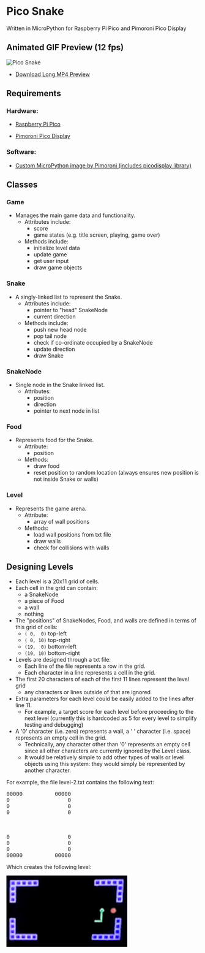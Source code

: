 # Pico Snake
Written in MicroPython for Raspberry Pi Pico and Pimoroni Pico Display

## Animated GIF Preview (12 fps)
![Pico Snake](./img/pico-snake.gif)

*  [Download Long MP4 Preview](https://github.com/coding418/pico-snake/blob/main/vid/pico-snake.mp4?raw=true)



## Requirements
### Hardware:

*  [Raspberry Pi Pico](https://www.raspberrypi.org/products/raspberry-pi-pico/)

*  [Pimoroni Pico Display](https://shop.pimoroni.com/products/pico-display-pack)

### Software:

*  [Custom MicroPython image by Pimoroni (includes picodisplay library)](https://github.com/pimoroni/pimoroni-pico/releases)

## Classes
### Game
* Manages the main game data and functionality.
	* Attributes include: 
		* score
		* game states (e.g. title screen, playing, game over)  
	* Methods include:
		* initialize level data
		* update game
		* get user input
		* draw game objects

### Snake
* A singly-linked list to represent the Snake.
	* Attributes include:
		* pointer to "head" SnakeNode
		* current direction
	* Methods include:
		* push new head node
		* pop tail node
		* check if co-ordinate occupied by a SnakeNode
		* update direction
		* draw Snake

### SnakeNode
* Single node in the Snake linked list. 
	* Attributes:
		* position
		* direction
		* pointer to next node in list

### Food
* Represents food for the Snake. 
	* Attribute: 
		* position
	* Methods:
		* draw food
		* reset position to random location (always ensures new position is not inside Snake or walls)

### Level
* Represents the game arena.
	* Attribute:
		* array of wall positions
	* Methods:
		* load wall positions from txt file
		* draw walls
		* check for collisions with walls


## Designing Levels
* Each level is a 20x11 grid of cells.
* Each cell in the grid can contain:
	* a SnakeNode
	* a piece of Food
	* a wall
	* nothing
* The "positions" of SnakeNodes, Food, and walls are defined in terms of this grid of cells:
	* `( 0,  0)` top-left 
	* `( 0, 10)` top-right 
	* `(19,  0)` bottom-left
	* `(19, 10)` bottom-right 
* Levels are designed through a txt file:
	* Each line of the file represents a row in the grid.
	* Each character in a line represents a cell in the grid.
* The first 20 characters of each of the first 11 lines represent the level grid
	* any characters or lines outside of that are ignored
* Extra parameters for each level could be easily added to the lines after line 11.
	* For example, a target score for each level before proceeding to the next level (currently this is hardcoded as 5 for every level to simplify testing and debugging)
* A '0' character (i.e. zero) represents a wall, a ' ' character (i.e. space) represents an empty cell in the grid. 
	* Technically, any character other than '0' represents an empty cell since all other characters are currently ignored by the Level class.
	* It would be relatively simple to add other types of walls or level objects using this system: they would simply be represented by another character.

For example, the file level-2.txt contains the following text:
<pre>
00000          00000
0                  0
0                  0
0                  0
                    
                    
                    
0                  0
0                  0
0                  0
00000          00000
</pre>

Which creates the following level:

![Level 2 - Pico Snake](./img/level-2.png)